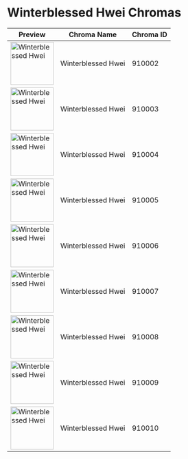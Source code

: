 # Winterblessed Hwei Chromas

| Preview | Chroma Name | Chroma ID |
|---|---|---|
| <img src='https://raw.communitydragon.org/latest/plugins/rcp-be-lol-game-data/global/default/v1/champion-chroma-images/910/910002.png' alt='Winterblessed Hwei' width='100'> | Winterblessed Hwei | 910002 |
| <img src='https://raw.communitydragon.org/latest/plugins/rcp-be-lol-game-data/global/default/v1/champion-chroma-images/910/910003.png' alt='Winterblessed Hwei' width='100'> | Winterblessed Hwei | 910003 |
| <img src='https://raw.communitydragon.org/latest/plugins/rcp-be-lol-game-data/global/default/v1/champion-chroma-images/910/910004.png' alt='Winterblessed Hwei' width='100'> | Winterblessed Hwei | 910004 |
| <img src='https://raw.communitydragon.org/latest/plugins/rcp-be-lol-game-data/global/default/v1/champion-chroma-images/910/910005.png' alt='Winterblessed Hwei' width='100'> | Winterblessed Hwei | 910005 |
| <img src='https://raw.communitydragon.org/latest/plugins/rcp-be-lol-game-data/global/default/v1/champion-chroma-images/910/910006.png' alt='Winterblessed Hwei' width='100'> | Winterblessed Hwei | 910006 |
| <img src='https://raw.communitydragon.org/latest/plugins/rcp-be-lol-game-data/global/default/v1/champion-chroma-images/910/910007.png' alt='Winterblessed Hwei' width='100'> | Winterblessed Hwei | 910007 |
| <img src='https://raw.communitydragon.org/latest/plugins/rcp-be-lol-game-data/global/default/v1/champion-chroma-images/910/910008.png' alt='Winterblessed Hwei' width='100'> | Winterblessed Hwei | 910008 |
| <img src='https://raw.communitydragon.org/latest/plugins/rcp-be-lol-game-data/global/default/v1/champion-chroma-images/910/910009.png' alt='Winterblessed Hwei' width='100'> | Winterblessed Hwei | 910009 |
| <img src='https://raw.communitydragon.org/latest/plugins/rcp-be-lol-game-data/global/default/v1/champion-chroma-images/910/910010.png' alt='Winterblessed Hwei' width='100'> | Winterblessed Hwei | 910010 |

